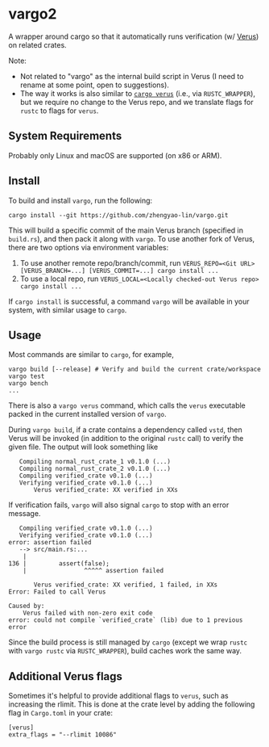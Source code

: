 # vargo2

A wrapper around cargo so that it automatically runs verification (w/ [Verus](https://github.com/verus-lang/verus/)) on related crates.

Note:
- Not related to "vargo" as the internal build script in Verus (I need to rename at some point, open to suggestions).
- The way it works is also similar to [`cargo verus`](https://github.com/verus-lang/verus/pull/1138) (i.e., via `RUSTC_WRAPPER`),
but we require no change to the Verus repo, and we translate flags for `rustc` to flags for `verus`.

## System Requirements

Probably only Linux and macOS are supported (on x86 or ARM).

## Install

To build and install `vargo`, run the following:
```
cargo install --git https://github.com/zhengyao-lin/vargo.git
```
This will build a specific commit of the main Verus branch (specified in `build.rs`),
and then pack it along with `vargo`.
To use another fork of Verus, there are two options via environment variables:
1. To use another remote repo/branch/commit, run `VERUS_REPO=<Git URL> [VERUS_BRANCH=...] [VERUS_COMMIT=...] cargo install ...`
2. To use a local repo, run `VERUS_LOCAL=<Locally checked-out Verus repo> cargo install ...`

If `cargo install` is successful, a command `vargo` will be available in your system, with similar usage to `cargo`.

## Usage

Most commands are similar to `cargo`, for example,
```
vargo build [--release] # Verify and build the current crate/workspace
vargo test
vargo bench
...
```
There is also a `vargo verus` command, which calls the `verus` executable packed in the current installed version of `vargo`.

During `vargo build`, if a crate contains a dependency called `vstd`, then Verus will be invoked (in addition to the original `rustc` call) to verify the given file.
The output will look something like
```
   Compiling normal_rust_crate_1 v0.1.0 (...)
   Compiling normal_rust_crate_2 v0.1.0 (...)
   Compiling verified_crate v0.1.0 (...)
   Verifying verified_crate v0.1.0 (...)
       Verus verified_crate: XX verified in XXs
```

If verification fails, `vargo` will also signal `cargo` to stop with an error message.
```
   Compiling verified_crate v0.1.0 (...)
   Verifying verified_crate v0.1.0 (...)
error: assertion failed
   --> src/main.rs:...
    |
136 |         assert(false);
    |                ^^^^^ assertion failed

       Verus verified_crate: XX verified, 1 failed, in XXs
Error: Failed to call Verus

Caused by:
    Verus failed with non-zero exit code
error: could not compile `verified_crate` (lib) due to 1 previous error
```

Since the build process is still managed by `cargo` (except we wrap `rustc` with `vargo rustc` via `RUSTC_WRAPPER`), build caches work the same way.

## Additional Verus flags

Sometimes it's helpful to provide additional flags to `verus`, such as increasing the rlimit.
This is done at the crate level by adding the following flag in `Cargo.toml` in your crate:
```
[verus]
extra_flags = "--rlimit 10086"
```
